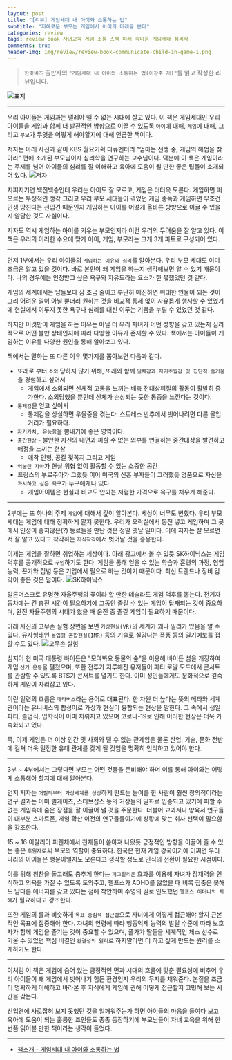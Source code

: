 ```yaml
---  
layout: post  
title: "[리뷰] 게임세대 내 아이와 소통하는 법"  
subtitle: "지혜로운 부모는 게임에서 아이의 미래를 본다"  
categories: review  
tags: review book 자녀교육 게임 소통 스펙 미래 속마음 게임세대 심리학  
comments: true  
header-img: img/review/review-book-communicate-child-in-game-1.png
---  
```

  
> `한빛비즈` 출판사의 `"게임세대 내 아이와 소통하는 법(이장주 저)"`를 읽고 작성한 리뷰입니다.  

![표지](https://theorydb.github.io/assets/img/review/review-book-communicate-child-in-game-1.png)  

---

우리 아이들은 게임과는 뗄레야 뗄 수 없는 시대에 살고 있다. 이 책은 게임세대인 우리 아이들을 게임과 함께 더 발전적인 방향으로 이끌 수 있도록 `아이`에 대해, `게임`에 대해, 그리고 `부모`가 무엇을 어떻게 해야할지에 대해 언급한 책이다.

저자는 아래 사진과 같이 KBS 월요기획 다큐멘터리 "엄마는 전쟁 중, 게임의 해법을 찾아라" 편에 소개된 부모님이자 심리학을 연구하는 교수님이다. 덕분에 이 책은 게임이라는 주제를 넘어 아이들의 심리를 잘 이해하고 육아에 도움이 될 만한 좋은 팁들이 소개되어 있다.
![저자](https://theorydb.github.io/assets/img/review/review-book-communicate-child-in-game-2.png)  

지피지기면 백전백승인데 우리는 아이도 잘 모르고, 게임은 더더욱 모른다. 게임하면 떠오르는 부정적인 생각 그리고 우리 부모 세대들이 겪었던 게임 중독과 게임하면 무조건 인생 망친다는 선입견 때문인지 게임하는 아이를 어떻게 올바른 방향으로 이끌 수 있을지 암담한 것도 사실이다.

저자도 역시 게임하는 아이를 키우는 부모인지라 이런 우리의 두려움을 잘 알고 있다. 이 책은 우리의 이러한 수요에 맞게 아이, 게임, 부모라는 크게 3개 파트로 구성되어 있다. 

---

먼저 1부에서는 우리 아이들의 `게임하는 이유와 심리`를 알아본다. 우리 부모 세대도 이미 조금은 알고 있을 것이다. 바로 본인이 왜 게임을 하는지 생각해보면 알 수 있기 때문이다. 나의 경우에는 인정받고 싶은 욕구와 자유도라는 요소가 한 몫했었던 것 같다. 

게임의 세계에서는 남들보다 잠 조금 줄이고 부단히 매진하면 위대한 인물이 되는 것이 그리 어려운 일이 아닐 뿐더러 원하는 것을 비교적 통제 없이 자유롭게 행사할 수 있었기에 현실에서 이루지 못한 욕구나 심리를 대신 이루는 기쁨을 누릴 수 있었던 것 같다. 

하지만 이것만이 게임을 하는 이유는 아닐 터 우리 자녀가 어떤 성향을 갖고 있는지 심리적으로 어떤 불만 상태인지에 따라 다양한 이유가 존재할 수 있다. 책에서는 아이들이 게임하는 이유를 다양한 원인을 통해 알아보고 있다. 

책에서는 말하는 또 다른 이유 몇가지를 뽑아보면 다음과 같다. 

* 또래로 부터 `소외` 당하지 않기 위해, 또래와 함께 `일체감과 자기초월감 및 집단적 즐거움`을 경험하고 싶어서
  - 게임에서 소외되면 신체적 고통을 느끼는 배축 전대상피질의 활동이 활발히 증가한다. 소외당했을 뿐인데 신체가 손상되는 듯한 통증을 느낀다는 것이다.
* `통제감`을 얻고 싶어서
  - 통제감을 상실하면 우울증을 겪는다. 스트레스 반추에서 벗어나려면 다른 몰입거리가 필요하다.
* `자기가치, 유능함`을 뽐내기에 좋은 영역이다.
* `중간현상` - 불안한 자신의 내면과 피할 수 없는 외부를 연결하는 중간대상을 발견하고 애정을 느끼는 현상
  - 애착 인형, 공갈 젖꼭지 그리고 게임
* `억눌린 자아`가 현실 위협 없이 활동할 수 있는 소중한 공간
* 프랑스의 부르주아가 그랬듯 이어 미국의 신흥 부자들이 그러했듯 명품으로 자신을 `과시하고 싶은 욕구`가 누구에게나 있다. 
  - 게임아이템은 현실과 비교도 안되는 저렴한 가격으로 욕구를 채우게 해준다. 

---

2부에는 또 하나의 주제 `게임`에 대해서 깊이 알아본다. 세상이 너무도 변했다. 우리 부모 세대는 게임에 대해 정확하게 알지 못한다. 우리가 오락실에서 동전 넣고 게임하며 그 곳에서 인성이 좋지않은(?) 동료들을 만난 것은 정말 옛날 일이다. 이에 저자는 잘 모르면서 잘 알고 있다고 착각하는 `지식착각`에서 벗어날 것을 종용한다. 

이제는 게임을 잘하면 취업하는 세상이다. 아래 광고에서 볼 수 있듯 SK하이닉스는 게임 덕후를 공개적으로 `구인`하기도 한다. 게임을 통해 얻을 수 있는 학습과 훈련의 과정, 협업 능력, 끈기와 집념 등은 기업에서 필요로 하는 것이기 때문이다. 최신 트렌드나 장비 감각이 좋은 것은 덤이다. 
![SK하이닉스](https://theorydb.github.io/assets/img/review/review-book-communicate-child-in-game-4.png)  

일론머스크로 유명한 자율주행의 꽃이라 할 만한 테슬라도 게임 덕후를 뽑는다. 전기자동차에는 긴 충전 시간이 필요하기에 그동안 즐길 수 있는 게임이 탑재되는 것이 중요하며, 완전 자율주행의 시대가 왔을 때 운전 중 즐길 게임이 필요하기 때문이다. 

아래 사진의 고무손 실험 장면을 보면 `가상현실(VR)`의 세계가 꽤나 일리가 있음을 알 수 있다. 유사형태인 `몰입형 혼합현실(IMR)` 등의 기술로 실감나는 폭풍 등의 일기예보를 접할 수도 있다. 
![고무손 실험](https://theorydb.github.io/assets/img/review/review-book-communicate-child-in-game-3.png)  

심지어 현 미국 대통령 바이든은 "모여봐요 동물의 숲"을 이용해 바이든 섬을 개장하여 게임 `선거 운동`을 펼쳤으며, 또한 전투가 지루해진 유저들이 파티 로얄 모드에서 콘서트를 관람할 수 있도록 BTS가 콘서트를 열기도 한다. 이미 성인들에게도 문화적으로 깊숙하게 게임이 자리잡고 있다. 

이런 일련의 흐름은 `메타버스`라는 용어로 대표된다. 한 차원 더 높다는 뜻의 메타와 세계관이라는 유니버스의 합성어로 가상과 현실이 융합되는 현상을 말한다. 그 속에서 생일파티, 졸업식, 입학식이 이미 치뤄지고 있으며 코로나-19로 인해 이러한 현상은 더욱 가속화되고 있다. 

즉, 이제 게임은 더 이상 인간 및 사회와 뗄 수 없는 관계임은 물론 산업, 기술, 문화 전반에 걸쳐 더욱 밀접한 유대 관계를 갖게 될 것임을 명확히 인식하고 있어야 한다. 

---

3부 ~ 4부에서는 그렇다면 부모는 어떤 것들을 준비해야 하며 이를 통해 아이와는 어떻게 소통해야 할지에 대해 알아본다.

먼저 저자는 `어릴적부터 가상세계를 상상`하게 만드는 놀이를 한 사람이 훨씬 창의적이라는 연구 결과는 이미 빌게이츠, 스티브잡스 등의 거장들의 일화로 입증되고 있기에 피할 수 없는 게임속에 숨은 장점을 잘 이끌어 낼 것을 주문한다. 더불어 교과서나 양육서 연구들이 대부분 스마트폰, 게임 확산 이전의 연구물들이기에 상황에 맞는 취사 선택이 필요함을 강조한다. 

15 ~ 16 이탈리아 피렌체에서 천재들이 쏟아져 나왔듯 긍정적인 방향을 이끌어 줄 수 있는 좋은 `후원자`로써 부모의 역할이 중요하다. 한국은 현재 게임 강국이기에 어쩌면 우리 나라의 아이들은 행운아일지도 모른다고 생각할 정도로 인식의 전환이 필요한 시점이다.

이를 위해 칭찬을 돌고래도 춤추게 한다는 `피그말리온` 효과를 이용해 자녀가 잠재력을 인식하고 의욕을 가질 수 있도록 도와주고, 펠프스가 ADHD를 앓았을 때 비록 집중은 못해도 남다른 에너지를 갖고 있다는 점에 착안하여 수영의 길로 인도했던 `펠프스 어머니의 지혜`가 필요하다고 강조한다.

또한 게임의 룰과 비슷하게 `목표 중심적 접근법`으로 자녀에게 어떻게 접근해야 할지 근본적인 목표에 집중해야 한다. 자녀의 연령에 따라 행동억제 능력의 발달 수준에 따라 보호자가 함께 게임을 즐기는 것이 중요할 수 있으며, 폴가가 딸들을 세계적인 체스 선수로 키울 수 있었던 핵심 비결인 `완결성의 원리`로 하지말라면 더 하고 싶게 만드는 원리를 소개하기도 한다. 

---

이처럼 이 책은 게임에 숨어 있는 긍정적인 면과 시대의 흐름에 맞춘 필요성에 비추어 우리 아이들이 왜 게임에서 벗어나기 힘든 환경인지 우리의 무지를 채워준다. 본질을 조금 더 명확하게 이해하고 바라본 후 자식에게 게임에 관해 어떻게 접근할지 고민해 보는 시간을 갖는다.

선입견에 사로잡혀 보지 못했던 것을 일깨워주는가 하면 아이들의 마음을 들여다 보고 육아에 도움이 되는 훌륭한 조언들도 종종 등장하기에 부모님들이 자녀 교육을 위해 한 번쯤 읽어볼 만한 책이라는 생각이 들었다.

---

* [책소개 - 게임세대 내 아이와 소통하는 법](http://www.yes24.com/Product/Goods/102383041)


